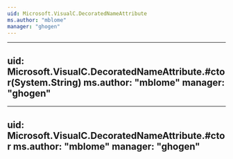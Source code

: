 ```yaml
---
uid: Microsoft.VisualC.DecoratedNameAttribute
ms.author: "mblome"
manager: "ghogen"
---
```


---
uid: Microsoft.VisualC.DecoratedNameAttribute.#ctor(System.String)
ms.author: "mblome"
manager: "ghogen"
---

---
uid: Microsoft.VisualC.DecoratedNameAttribute.#ctor
ms.author: "mblome"
manager: "ghogen"
---
